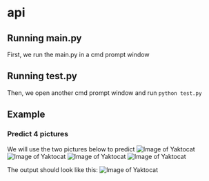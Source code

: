 # api
## Running main.py
First, we run the main.py in a cmd prompt window
## Running test.py
Then, we open another cmd prompt window and run `python test.py`
## Example
### Predict 4 pictures
We will use the two pictures below to predict
![Image of Yaktocat](https://curatedinterior.com/wp-content/uploads/2019/05/Neutral-gray-bedroom-via-@jessicamendesdesign.jpg)
![Image of Yaktocat](https://www.nerolac.com/sites/default/files/how-to-protect-exterior-walls-from-rain-bannner-1.jpg)
![Image of Yaktocat](https://images.furnituredealer.net/img/products%2Fsignature_design_by_ashley%2Fcolor%2Fhavalance_146694352-bfeeri9ukle2o9r59wldn2g.jpg)
![Image of Yaktocat](https://cdn.styleblueprint.com/wp-content/uploads/2020/08/SB-Memphis-KitchenUnlimited-StyleBlueprint_Bathrooms-1-1-scaled.jpg)


The output should look like this:
![Image of Yaktocat](https://i.ibb.co/KNvLdwG/sample-output.png)
